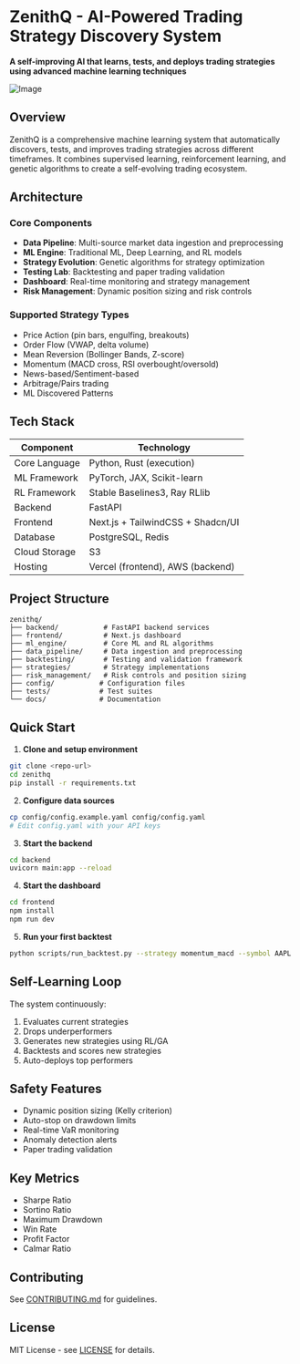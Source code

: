 # ZenithQ - AI-Powered Trading Strategy Discovery System

**A self-improving AI that learns, tests, and deploys trading strategies using advanced machine learning techniques**

![Image](https://github.com/user-attachments/assets/3c0cb7e0-2a61-40d9-bf46-df95f60ffea5)

## Overview

ZenithQ is a comprehensive machine learning system that automatically discovers, tests, and improves trading strategies across different timeframes. It combines supervised learning, reinforcement learning, and genetic algorithms to create a self-evolving trading ecosystem.

## Architecture

### Core Components
- **Data Pipeline**: Multi-source market data ingestion and preprocessing
- **ML Engine**: Traditional ML, Deep Learning, and RL models
- **Strategy Evolution**: Genetic algorithms for strategy optimization
- **Testing Lab**: Backtesting and paper trading validation
- **Dashboard**: Real-time monitoring and strategy management
- **Risk Management**: Dynamic position sizing and risk controls

### Supported Strategy Types
- Price Action (pin bars, engulfing, breakouts)
- Order Flow (VWAP, delta volume)
- Mean Reversion (Bollinger Bands, Z-score)
- Momentum (MACD cross, RSI overbought/oversold)
- News-based/Sentiment-based
- Arbitrage/Pairs trading
- ML Discovered Patterns

## Tech Stack

| Component | Technology |
|-----------|------------|
| Core Language | Python, Rust (execution) |
| ML Framework | PyTorch, JAX, Scikit-learn |
| RL Framework | Stable Baselines3, Ray RLlib |
| Backend | FastAPI |
| Frontend | Next.js + TailwindCSS + Shadcn/UI |
| Database | PostgreSQL, Redis |
| Cloud Storage | S3 |
| Hosting | Vercel (frontend), AWS (backend) |

## Project Structure

```
zenithq/
├── backend/           # FastAPI backend services
├── frontend/          # Next.js dashboard
├── ml_engine/         # Core ML and RL algorithms
├── data_pipeline/     # Data ingestion and preprocessing
├── backtesting/       # Testing and validation framework
├── strategies/        # Strategy implementations
├── risk_management/   # Risk controls and position sizing
├── config/           # Configuration files
├── tests/            # Test suites
└── docs/             # Documentation
```

## Quick Start

1. **Clone and setup environment**
```bash
git clone <repo-url>
cd zenithq
pip install -r requirements.txt
```

2. **Configure data sources**
```bash
cp config/config.example.yaml config/config.yaml
# Edit config.yaml with your API keys
```

3. **Start the backend**
```bash
cd backend
uvicorn main:app --reload
```

4. **Start the dashboard**
```bash
cd frontend
npm install
npm run dev
```

5. **Run your first backtest**
```bash
python scripts/run_backtest.py --strategy momentum_macd --symbol AAPL
```

## Self-Learning Loop

The system continuously:
1. Evaluates current strategies
2. Drops underperformers
3. Generates new strategies using RL/GA
4. Backtests and scores new strategies
5. Auto-deploys top performers

## Safety Features

- Dynamic position sizing (Kelly criterion)
- Auto-stop on drawdown limits
- Real-time VaR monitoring
- Anomaly detection alerts
- Paper trading validation

## Key Metrics

- Sharpe Ratio
- Sortino Ratio
- Maximum Drawdown
- Win Rate
- Profit Factor
- Calmar Ratio

## Contributing

See [CONTRIBUTING.md](CONTRIBUTING.md) for guidelines.

## License

MIT License - see [LICENSE](LICENSE) for details. 
